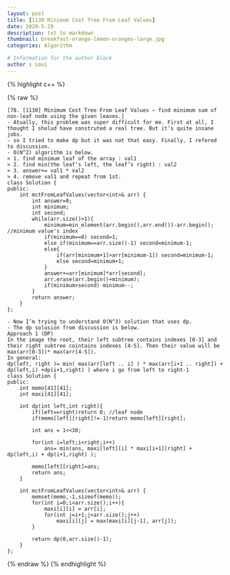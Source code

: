 ```yaml
---
layout: post
title: [1130 Minimum Cost Tree From Leaf Values]
date: 2020-5-29
description: txt to markdown
thumbnail: breakfast-orange-lemon-oranges-large.jpg
categories: Algorithm

# Information for the author block
author : Loui
---
```


{% highlight c++ %}

{% raw %}

	﻿[78. [1130] Minimum Cost Tree From Leaf Values – find minimum sum of non-leaf node using the given leaves.]
	- Atually, this problem was super difficult for me. First at all, I thought I sholud have construted a real tree. But it’s quite insane jobs.
	- so I tried to make dp but it was not that easy. Finally, I refered to discussion.
	- O(N^2) algorithm is below.
	> 1. find minimum leaf of the array : val1
	> 2. find min(the leaf’s left, the leaf’s right) : val2
	> 3. answer+= val1 * val2
	> 4. remove val1 and repeat from 1st.
	class Solution {
	public:
	    int mctFromLeafValues(vector<int>& arr) {
	        int answer=0;
	        int minimum;
	        int second;
	        while(arr.size()>1){
	            minimum=min_element(arr.begin(),arr.end())-arr.begin(); //minimum value's index
	            if(minimum==0) second=1;
	            else if(minimum==arr.size()-1) second=minimum-1;
	            else{
	                if(arr[minimum+1]>arr[minimum-1]) second=minimum-1;
	                else second=minimum+1;
	            }
	            answer+=arr[minimum]*arr[second];
	            arr.erase(arr.begin()+minimum);
	            if(minimum>second) minimum--;
	        }
	        return answer;
	    }
	};
	
	- Now I’m trying to understand O(N^3) solution that uses dp.
	- The dp solusion from discussion is below.
	Approach 1 (DP)
	In the image the root, their left subtree contains indexes [0-3] and their right subtree cointains indexes [4-5]. Then their value will be max(arr[0-3])* max(arr[4-5]).
	In general:
	dp(left, right )= min( max(arr[left .. i] ) * max(arr[i+1 .. right]) + dp(left,i) +dp(i+1,right) ) where i go from left to right-1
	class Solution {
	public:
	    int memo[41][41];
	    int maxi[41][41];
	    
	    int dp(int left,int right){
	        if(left==right)return 0; //leaf node
	        if(memo[left][right]!=-1)return memo[left][right];
	        
	        int ans = 1<<30;
	        
	        for(int i=left;i<right;i++)
	            ans= min(ans, maxi[left][i] * maxi[i+1][right] + dp(left,i) + dp(i+1,right) );
	        
	        memo[left][right]=ans;
	        return ans;
	    }
	    
	    int mctFromLeafValues(vector<int>& arr) {
	        memset(memo,-1,sizeof(memo));
	        for(int i=0;i<arr.size();i++){
	            maxi[i][i] = arr[i];
	            for(int j=i+1;j<arr.size();j++)
	                maxi[i][j] = max(maxi[i][j-1], arr[j]);
	        }
	        
	        return dp(0,arr.size()-1);
	    }
	};
	
{% endraw %}
{% endhighlight %}

